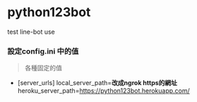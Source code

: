 # python123bot
test line-bot use

### 設定config.ini 中的值
> 各種固定的值

* [server_urls]
local_server_path=**改成ngrok https的網址**
heroku_server_path=https://python123bot.herokuapp.com/

